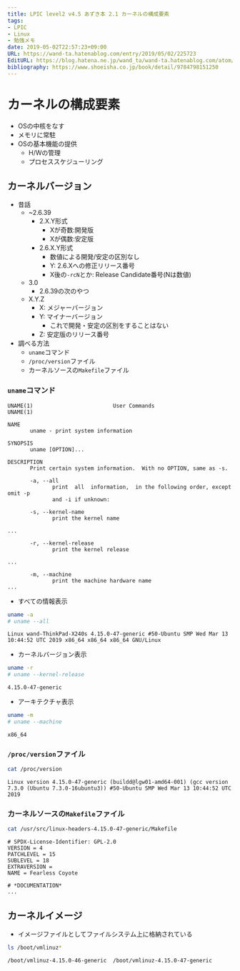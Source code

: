 ```yaml
---
title: LPIC level2 v4.5 あずき本 2.1 カーネルの構成要素
tags:
- LPIC
- Linux
- 勉強メモ
date: 2019-05-02T22:57:23+09:00
URL: https://wand-ta.hatenablog.com/entry/2019/05/02/225723
EditURL: https://blog.hatena.ne.jp/wand_ta/wand-ta.hatenablog.com/atom/entry/17680117127104652681
bibliography: https://www.shoeisha.co.jp/book/detail/9784798151250
---
```




# カーネルの構成要素

- OSの中核をなす
- メモリに常駐
- OSの基本機能の提供
    - H/Wの管理
    - プロセススケジューリング


## カーネルバージョン

- 昔話
    - ~2.6.39
        - 2.X.Y形式
            - Xが奇数:開発版
            - Xが偶数:安定版
        - 2.6.X.Y形式
            - 数値による開発/安定の区別なし
            - Y: 2.6.Xへの修正リリース番号
            - X後の`-rcN`とか: Release Candidate番号(Nは数値)
    - 3.0
        - 2.6.39の次のやつ
    - X.Y.Z
        - X: メジャーバージョン
        - Y: マイナーバージョン
            - これで開発・安定の区別をすることはない
        - Z: 安定版のリリース番号
- 調べる方法
    - `uname`コマンド
    - `/proc/version`ファイル
    - カーネルソースの`Makefile`ファイル

### `uname`コマンド

```
UNAME(1)                         User Commands                        UNAME(1)

NAME
       uname - print system information

SYNOPSIS
       uname [OPTION]...

DESCRIPTION
       Print certain system information.  With no OPTION, same as -s.

       -a, --all
              print  all  information,  in the following order, except omit -p
              and -i if unknown:

       -s, --kernel-name
              print the kernel name

...

       -r, --kernel-release
              print the kernel release

...

       -m, --machine
              print the machine hardware name
...
```

- すべての情報表示

```sh
uname -a
# uname --all
```

```
Linux wand-ThinkPad-X240s 4.15.0-47-generic #50-Ubuntu SMP Wed Mar 13 10:44:52 UTC 2019 x86_64 x86_64 x86_64 GNU/Linux
```

- カーネルバージョン表示

```sh
uname -r
# uname --kernel-release
```

```
4.15.0-47-generic
```

- アーキテクチャ表示

```sh
uname -m
# uname --machine
```

```
x86_64
```



### `/proc/version`ファイル

```sh
cat /proc/version
```

```
Linux version 4.15.0-47-generic (buildd@lgw01-amd64-001) (gcc version 7.3.0 (Ubuntu 7.3.0-16ubuntu3)) #50-Ubuntu SMP Wed Mar 13 10:44:52 UTC 2019
```

### カーネルソースの`Makefile`ファイル

```sh
cat /usr/src/linux-headers-4.15.0-47-generic/Makefile
```

```
# SPDX-License-Identifier: GPL-2.0
VERSION = 4
PATCHLEVEL = 15
SUBLEVEL = 18
EXTRAVERSION =
NAME = Fearless Coyote

# *DOCUMENTATION*
...
```


## カーネルイメージ

- イメージファイルとしてファイルシステム上に格納されている

```sh
ls /boot/vmlinuz*
```

```
/boot/vmlinuz-4.15.0-46-generic  /boot/vmlinuz-4.15.0-47-generic
```
